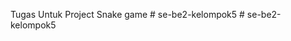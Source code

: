 Tugas Untuk Project Snake game
#   s e - b e 2 - k e l o m p o k 5  
 #   s e - b e 2 - k e l o m p o k 5  
 